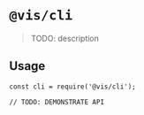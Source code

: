 # `@vis/cli`

> TODO: description

## Usage

```
const cli = require('@vis/cli');

// TODO: DEMONSTRATE API
```
